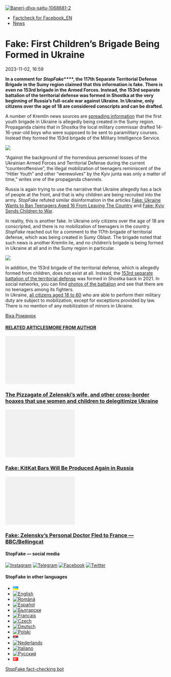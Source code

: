 [![](https://www.stopfake.org/content/uploads/2023/11/Baneri-dlya-sajtu-1068681-2.png "Baneri-dlya-sajtu-1068681-2")](https://www.stopfake.org/content/uploads/2023/11/Baneri-dlya-sajtu-1068681-2.png)

*   [Factcheck for Facebook\_EN](https://www.stopfake.org/en/category/factcheck-facebook-en/)
*   [News](https://www.stopfake.org/en/category/news/)

Fake: First Children’s Brigade Being Formed in Ukraine 
=======================================================

2023-11-02, 16:59

[](https://www.facebook.com/sharer/sharer.php?u=https%3A%2F%2Fwww.stopfake.org%2Fen%2Ffake-first-children-s-brigade-being-formed-in-ukraine%2F "Facebook")[](viber://forward?text=Fake%3A%20First%20Children%27s%20Brigade%20Being%20Formed%20in%20Ukraine%C2%A0%20https%3A%2F%2Fwww.stopfake.org%2Fen%2Ffake-first-children-s-brigade-being-formed-in-ukraine%2F "Viber")[](https://twitter.com/intent/tweet?text=Fake%3A%20First%20Children%27s%20Brigade%20Being%20Formed%20in%20Ukraine%C2%A0&url=https%3A%2F%2Fwww.stopfake.org%2Fen%2Ffake-first-children-s-brigade-being-formed-in-ukraine%2F "X")[](https://api.whatsapp.com/send?text=Fake%3A%20First%20Children%27s%20Brigade%20Being%20Formed%20in%20Ukraine%C2%A0%20https%3A%2F%2Fwww.stopfake.org%2Fen%2Ffake-first-children-s-brigade-being-formed-in-ukraine%2F "Whatsapp")[](https://www.stopfake.org/en/fake-first-children-s-brigade-being-formed-in-ukraine/)[](https://telegram.me/share/url?url=https%3A%2F%2Fwww.stopfake.org%2Fen%2Ffake-first-children-s-brigade-being-formed-in-ukraine%2F&text=Fake%3A%20First%20Children%27s%20Brigade%20Being%20Formed%20in%20Ukraine%C2%A0 "Telegram")[](https://www.instagram.com/ "Instagram")

  

**In a comment for** **_StopFake_****, the 117th Separate Territorial Defense Brigade in the Sumy region claimed that this information is fake. There is even no 153rd brigade in the Armed Forces. Instead, the 153rd separate battalion of the territorial defense was formed in Shostka at the very beginning of Russia’s full-scale war against Ukraine. In Ukraine, only citizens over the age of 18 are considered conscripts and can be drafted.**

A number of Kremlin news sources are [spreading information](https://web.archive.org/web/20231101071220/https:/t.me/Politnavigator/134325) that the first youth brigade in Ukraine is allegedly being created in the Sumy region. Propaganda claims that in Shostka the local military commissar drafted 14-16-year-old boys who were supposed to be sent to paramilitary courses. Instead they formed the 153rd brigade of the Military Intelligence Service. 

![](https://www.stopfake.org/content/uploads/2023/12/Screenshot-2023-11-01-at-11.22.21-1024x547.png)

“Against the background of the horrendous personnel losses of the Ukrainian Armed Forces and Territorial Defense during the current “counteroffensive”, the illegal mobilization of teenagers reminiscent of the “Hitler Youth” and other “werewolves” by the Kyiv junta was only a matter of time,” writes one of the propaganda channels.

Russia is again trying to use the narrative that Ukraine allegedly has a lack of people at the front, and that is why children are being recruited into the army. _StopFake_ refuted similar disinformation in the articles [Fake: Ukraine Wants to Ban Teenagers Aged 16 From Leaving The Country](https://www.stopfake.org/en/fake-ukraine-wants-to-ban-teenagers-aged-16-from-leaving-the-country/) and [Fake: Kyiv Sends Children to War](https://www.stopfake.org/ru/fejk-kiev-otpravlyaet-na-vojnu-detej-video/).

In reality, this is another fake. In Ukraine only citizens over the age of 18 are conscripted, and there is no mobilization of teenagers in the country. _StopFake_ reached out for a comment to the 117th brigade of territorial defense, which was being created in Sumy Oblast. The brigade noted that such news is another Kremlin lie, and no children’s brigade is being formed in Ukraine at all and in the Sumy region in particular.

![](https://www.stopfake.org/content/uploads/2023/12/Screenshot-2023-11-02-at-12.19.29-1024x1016.png)

In addition, the 153rd brigade of the territorial defense, which is allegedly formed from children, does not exist at all. Instead, the [153rd separate battalion of the territorial defense](https://shostkarr.gov.ua/novini/rozpochato-navchalni-zbori-153-obednanogo-bataljonu-teritorialnoi-oboroni/) was formed in Shostka back in 2021. In social networks, you can find [photos of the battalion](https://www.facebook.com/RDTerritorialDefenseForcesNorth/posts/pfbid02pZ25Hqqym4mM92ZvbUb4m3VL3nzaQMbD2rm4iiDtPKkHaUHpyY11DLkuouYUGrdul) and see that there are no teenagers among its fighters.  
In Ukraine, [all citizens aged 18 to 60](https://ips.ligazakon.net/document/T354300?an=15765) who are able to perform their military duty are subject to mobilization, except for exceptions provided by law. There is no mention of any mobilization of minors in Ukraine.

  

[](https://www.facebook.com/sharer/sharer.php?u=https%3A%2F%2Fwww.stopfake.org%2Fen%2Ffake-first-children-s-brigade-being-formed-in-ukraine%2F "Facebook")[](viber://forward?text=Fake%3A%20First%20Children%27s%20Brigade%20Being%20Formed%20in%20Ukraine%C2%A0%20https%3A%2F%2Fwww.stopfake.org%2Fen%2Ffake-first-children-s-brigade-being-formed-in-ukraine%2F "Viber")[](https://twitter.com/intent/tweet?text=Fake%3A%20First%20Children%27s%20Brigade%20Being%20Formed%20in%20Ukraine%C2%A0&url=https%3A%2F%2Fwww.stopfake.org%2Fen%2Ffake-first-children-s-brigade-being-formed-in-ukraine%2F "X")[](https://api.whatsapp.com/send?text=Fake%3A%20First%20Children%27s%20Brigade%20Being%20Formed%20in%20Ukraine%C2%A0%20https%3A%2F%2Fwww.stopfake.org%2Fen%2Ffake-first-children-s-brigade-being-formed-in-ukraine%2F "Whatsapp")[](https://www.stopfake.org/en/fake-first-children-s-brigade-being-formed-in-ukraine/)[](https://telegram.me/share/url?url=https%3A%2F%2Fwww.stopfake.org%2Fen%2Ffake-first-children-s-brigade-being-formed-in-ukraine%2F&text=Fake%3A%20First%20Children%27s%20Brigade%20Being%20Formed%20in%20Ukraine%C2%A0 "Telegram")[](https://www.instagram.com/ "Instagram")

[Віка Романюк](#)

#### [RELATED ARTICLES](#)[MORE FROM AUTHOR](#)

[![](data:image/png;base64,iVBORw0KGgoAAAANSUhEUgAAANoAAACWAQMAAACCSQSPAAAAA1BMVEWurq51dlI4AAAAAXRSTlMmkutdmwAAABpJREFUWMPtwQENAAAAwiD7p7bHBwwAAAAg7RD+AAGXD7BoAAAAAElFTkSuQmCC "The Pizzagate of Zelenski’s wife, and other cross-border hoaxes that use women and children to delegitimize Ukraine")](https://www.stopfake.org/en/the-pizzagate-of-zelenski-s-wife-and-other-cross-border-hoaxes-that-use-women-and-children-to-delegitimize-ukraine/ "The Pizzagate of Zelenski’s wife, and other cross-border hoaxes that use women and children to delegitimize Ukraine")

### [The Pizzagate of Zelenski’s wife, and other cross-border hoaxes that use women and children to delegitimize Ukraine](https://www.stopfake.org/en/the-pizzagate-of-zelenski-s-wife-and-other-cross-border-hoaxes-that-use-women-and-children-to-delegitimize-ukraine/ "The Pizzagate of Zelenski’s wife, and other cross-border hoaxes that use women and children to delegitimize Ukraine")

[![](data:image/png;base64,iVBORw0KGgoAAAANSUhEUgAAANoAAACWAQMAAACCSQSPAAAAA1BMVEWurq51dlI4AAAAAXRSTlMmkutdmwAAABpJREFUWMPtwQENAAAAwiD7p7bHBwwAAAAg7RD+AAGXD7BoAAAAAElFTkSuQmCC "Fake: KitKat Bars Will Be Produced Again in Russia")](https://www.stopfake.org/en/fake-kitkat-bars-will-be-produced-again-in-russia/ "Fake: KitKat Bars Will Be Produced Again in Russia")

### [Fake: KitKat Bars Will Be Produced Again in Russia](https://www.stopfake.org/en/fake-kitkat-bars-will-be-produced-again-in-russia/ "Fake: KitKat Bars Will Be Produced Again in Russia")

[![](data:image/png;base64,iVBORw0KGgoAAAANSUhEUgAAANoAAACWAQMAAACCSQSPAAAAA1BMVEWurq51dlI4AAAAAXRSTlMmkutdmwAAABpJREFUWMPtwQENAAAAwiD7p7bHBwwAAAAg7RD+AAGXD7BoAAAAAElFTkSuQmCC "Fake: Zelensky’s Personal Doctor Fled to France — BBC/Bellingcat")](https://www.stopfake.org/en/fake-zelensky-s-personal-doctor-fled-to-france-bbc-bellingcat/ "Fake: Zelensky’s Personal Doctor Fled to France — BBC/Bellingcat")

### [Fake: Zelensky’s Personal Doctor Fled to France — BBC/Bellingcat](https://www.stopfake.org/en/fake-zelensky-s-personal-doctor-fled-to-france-bbc-bellingcat/ "Fake: Zelensky’s Personal Doctor Fled to France — BBC/Bellingcat")

[](#)[](#)

#### StopFake — social media

[![Instagram](https://www.stopfake.org/content/uploads/2020/09/inAsset-1.png)](https://www.instagram.com/stopfakingnews/) [![Telegram](https://www.stopfake.org/content/uploads/2020/09/teAsset-1.png)](https://t.me/StopFake) [![Facebook](https://www.stopfake.org/content/uploads/2020/10/facebook.png)](https://www.facebook.com/stopfakeukraine) [![Twitter](https://www.stopfake.org/content/uploads/2024/03/twitter_x_new_logo_x_rounded_icon_256078.png)](https://twitter.com/StopFakingNews)

#### StopFake in other languages

*   [![Українська](data:image/png;base64,iVBORw0KGgoAAAANSUhEUgAAABAAAAALCAMAAABBPP0LAAAAb1BMVEUAhP8AfP0Ac/oAZ/UAV/B5yv9wxv5iwf1WvP1Ot/gAQOlMt/1Bs/s1rfkpqPdBsfYdovUAkciK0edqwuBautpNtdZAr9IATZr43QD8/GX6+kn5+Tr4+C329iD09BTy8g309DHguQDy8iruzwDnwwAuoRPoAAAASElEQVR4AU3MAQYDQRAF0Ve9WRAQYO5/zUgSDIxf8DQdiGR3I7v0YOLS3ns4PPt8Wq86vn6vVht7NRzG0OHRSpDb8Gt5IvjAHy/kBL+aIRygAAAAAElFTkSuQmCC)](https://www.stopfake.org/uk/fejk-na-sumshhini-formuyetsya-persha-v-ukrayini-brigada-ditej/)
*   [![English](/content/polylang/en_US.png)](https://www.stopfake.org/en/fake-first-children-s-brigade-being-formed-in-ukraine/)
*   [![Română](/content/polylang/ro_RO.png)](https://www.stopfake.org/ro/pagina-principala/)
*   [![Español](/content/polylang/es_ES.png)](https://www.stopfake.org/es/portada/)
*   [![Български](/content/polylang/bg_BG.png)](https://www.stopfake.org/bg/nachalo/)
*   [![Français](/content/polylang/fr_FR.png)](https://www.stopfake.org/fr/accueil/)
*   [![Czech](/content/polylang/cs_CZ.png)](https://www.stopfake.org/cz/domu/)
*   [![Deutsch](/content/polylang/de_DE.png)](https://www.stopfake.org/de/start/)
*   [![Polski](/content/polylang/pl_PL.png)](https://www.stopfake.org/pl/strona-glowna/)
*   [![Српски језик](data:image/png;base64,iVBORw0KGgoAAAANSUhEUgAAABAAAAALCAMAAABBPP0LAAAAbFBMVEXkAADhAADbAADSAADMAADHAADzY1jnXlTcWVDBAADoNjbWMjPogFXlflTNPkL19XYAHno2grgAWqLto6TwubkAVZkwc6QAGmwAHXc1f7b19fXy8vLuxMU0frPaeHrSXWDm5ubrztDPb3Pr6+sXdtjeAAAAVklEQVR4AQXBQQqCABRAwXn5E4lo0/3vGK2SMJtJQkjUFQTRZFQd4DCw5ASYR+lr/S1Qs7XrXjtgzO6WE2Aux+b18L4H53qB57o+wybTyU7wwWw4APAHXWkRm6nRMmoAAAAASUVORK5CYII=)](https://www.stopfake.org/sr/naslovna/)
*   [![Nederlands](/content/polylang/nl_NL.png)](https://www.stopfake.org/nl/home-2/)
*   [![Italiano](/content/polylang/it_IT.png)](https://www.stopfake.org/it/fake-nella-regione-di-sumy-si-sta-formando-la-prima-brigata-di-bambini-ucraina/)
*   [![Русский](/content/polylang/ru_RU.png)](https://www.stopfake.org/ru/fejk-v-sumskoj-oblasti-formiruetsya-pervaya-v-ukraine-brigada-detej/)
*   [![Türkçe](data:image/png;base64,iVBORw0KGgoAAAANSUhEUgAAABAAAAALCAMAAABBPP0LAAAARVBMVEX+AAD3AADwAAD+fHz9cHH7ZGT9WVn6UFDpAAD9oKD5Q0P5OTn2MzP1Kir7ubr65ub1Gxv69PTzDw/kAAD319ffAAD4iooXHQ3FAAAAYklEQVR4AT3HhW0EQRQD0Oc/KG3/dQYEYTg2O+4IQbTHydWt0fw2Sfz8Fuw51+U3On7a6/pc/as1UZLDyuq13lWOwpdPn3+v7XJiDD3DR1N87Qr5WXX9zyQ9opEIOwkmDgr/ZXASmpFRqe0AAAAASUVORK5CYII=)](https://www.stopfake.org/tr/ana-sayfa-2/)

[StopFake fact-checking bot](https://t.me/StopFakeUkraine_bot)
